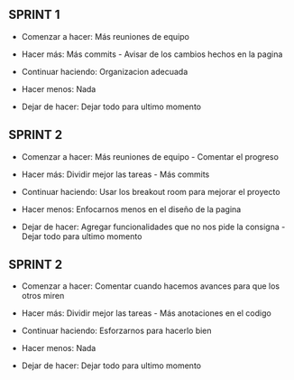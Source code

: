 ## SPRINT 1
* Comenzar a hacer: Más reuniones de equipo

* Hacer más: Más commits -  Avisar de los cambios hechos en la pagina

* Continuar haciendo: Organizacion adecuada

* Hacer menos: Nada

* Dejar de hacer: Dejar todo para ultimo momento


## SPRINT 2
* Comenzar a hacer: Más reuniones de equipo - Comentar el progreso

* Hacer más:  Dividir mejor las tareas - Más commits 

* Continuar haciendo: Usar los breakout room para mejorar el proyecto

* Hacer menos: Enfocarnos menos en el diseño de la pagina

* Dejar de hacer: Agregar funcionalidades que no nos pide la consigna  - Dejar todo para ultimo momento

## SPRINT 2
* Comenzar a hacer: Comentar cuando hacemos avances para que los otros miren

* Hacer más:  Dividir mejor las tareas - Más anotaciones en el codigo

* Continuar haciendo: Esforzarnos para hacerlo bien

* Hacer menos: Nada

* Dejar de hacer: Dejar todo para ultimo momento 
